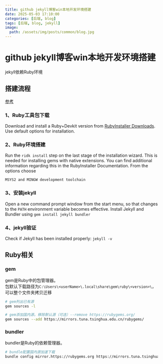 ```yaml
---
title: github jekyll博客win本地开发环境搭建
date: 2025-05-03 17:10:00
categories: [后端, blog]
tags: [后端, blog, jekyll]
image:
  path: /assets/img/posts/common/blog.jpg
---
```


# github jekyll博客win本地开发环境搭建
jekyll依赖Ruby环境

## 搭建流程
[参考](https://jekyllrb.com/docs/installation/windows/)

### 1、Ruby工具包下载
Download and install a Ruby+Devkit version from [RubyInstaller Downloads](https://rubyinstaller.org/downloads/). Use default options for installation.

### 2、Ruby环境搭建
Run the `ridk install` step on the last stage of the installation wizard. This is needed for installing gems with native extensions. You can find additional information regarding this in the RubyInstaller Documentation. From the options choose
```
MSYS2 and MINGW development toolchain
```

### 3、安装jekyll
Open a new command prompt window from the start menu, so that changes to the `PATH` environment variable becomes effective. Install Jekyll and Bundler using `gem install jekyll bundler`

### 4、jekyll验证
Check if Jekyll has been installed properly: `jekyll -v`

## Ruby相关
### gem
gem是Ruby中的包管理器。   
包默认下载路径为`C:\Users\<userName>\.local\share\gem\ruby\<version>\`，可以整个文件夹拷贝迁移
```sh
# gem列出已有源
gem sources -l

# gem添加国内源。移除默认源（可选）--remove https://rubygems.org/
gem sources --add https://mirrors.tuna.tsinghua.edu.cn/rubygems/
```

### bundler
bundler是Ruby的依赖管理器。
```sh
# bundle配置国内源加速下载
bundle config mirror.https://rubygems.org https://mirrors.tuna.tsinghua.edu.cn/rubygems
```